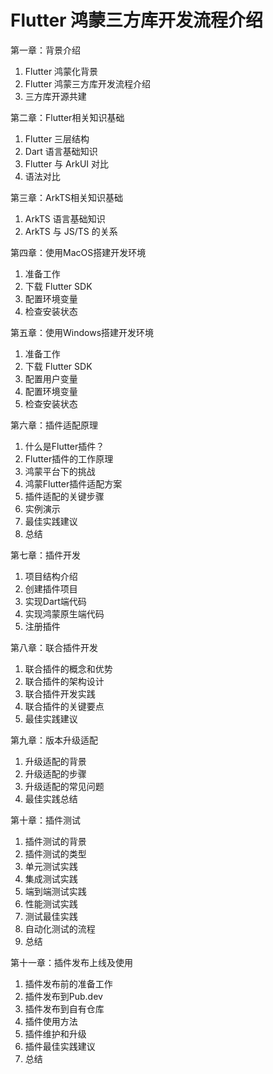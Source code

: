 # Flutter 鸿蒙三方库开发流程介绍

第一章：背景介绍

1. Flutter 鸿蒙化背景
2. Flutter 鸿蒙三方库开发流程介绍
3. 三方库开源共建

第二章：Flutter相关知识基础

1. Flutter 三层结构
2. Dart 语言基础知识
3. Flutter 与 ArkUI 对比
4. 语法对比

第三章：ArkTS相关知识基础

1. ArkTS 语言基础知识
2. ArkTS 与 JS/TS 的关系

第四章：使用MacOS搭建开发环境

1. 准备工作
2. 下载 Flutter SDK
3. 配置环境变量
4. 检查安装状态

第五章：使用Windows搭建开发环境

1. 准备工作
2. 下载 Flutter SDK
3. 配置用户变量
4. 配置环境变量
5. 检查安装状态

第六章：插件适配原理

1. 什么是Flutter插件？
2. Flutter插件的工作原理
3. 鸿蒙平台下的挑战
3. 鸿蒙Flutter插件适配方案
4. 插件适配的关键步骤
5. 实例演示
6. 最佳实践建议
7. 总结

第七章：插件开发

1. 项目结构介绍
2. 创建插件项目
3. 实现Dart端代码
4. 实现鸿蒙原生端代码
5. 注册插件

第八章：联合插件开发

1. 联合插件的概念和优势
2. 联合插件的架构设计
3. 联合插件开发实践
4. 联合插件的关键要点
5. 最佳实践建议

第九章：版本升级适配

1. 升级适配的背景
2. 升级适配的步骤
3. 升级适配的常见问题
4. 最佳实践总结

第十章：插件测试

1. 插件测试的背景
2. 插件测试的类型
3. 单元测试实践
4. 集成测试实践
5. 端到端测试实践
6. 性能测试实践
7. 测试最佳实践
8. 自动化测试的流程
9. 总结


第十一章：插件发布上线及使用

1. 插件发布前的准备工作
2. 插件发布到Pub.dev
3. 插件发布到自有仓库
4. 插件使用方法
5. 插件维护和升级
6. 插件最佳实践建议
7. 总结


